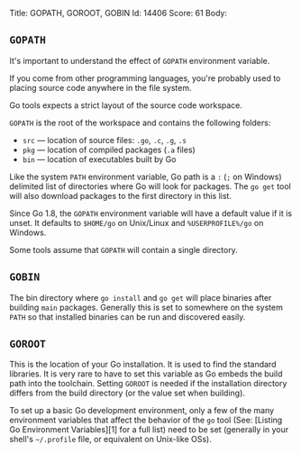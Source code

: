 Title: GOPATH, GOROOT, GOBIN
Id: 14406
Score: 61
Body:

## `GOPATH`

It's important to understand the effect of `GOPATH` environment variable.

If you come from other programming languages, you're probably used to placing source code anywhere in the file system.

Go tools expects a strict layout of the source code workspace.

`GOPATH` is the root of the workspace and contains the following folders:

 - `src` — location of source files: `.go`, `.c`, `.g`, `.s`
 - `pkg` — location of compiled packages (`.a` files)
 - `bin` — location of executables built by Go

Like the system `PATH` environment variable, Go path is a `:` (`;` on Windows) delimited list of directories where Go will look for packages. The `go get` tool will also download packages to the first directory in this list.

Since Go 1.8, the `GOPATH` environment variable will have a default value if it is unset. It defaults to `$HOME/go` on Unix/Linux and `%USERPROFILE%/go` on Windows.

Some tools assume that `GOPATH` will contain a single directory.

## `GOBIN`

The bin directory where `go install` and `go get` will place binaries after building `main` packages. Generally this is set to somewhere on the system `PATH` so that installed binaries can be run and discovered easily.

## `GOROOT`

This is the location of your Go installation. It is used to find the standard libraries. It is very rare to have to set this variable as Go embeds the build path into the toolchain. Setting `GOROOT` is needed if the installation directory differs from the build directory (or the value set when building).


To set up a basic Go development environment, only a few of the many environment variables that affect the behavior of the `go` tool (See: [Listing Go Environment Variables][1] for a full list) need to be set (generally in your shell's `~/.profile` file, or equivalent on Unix-like OSs).
